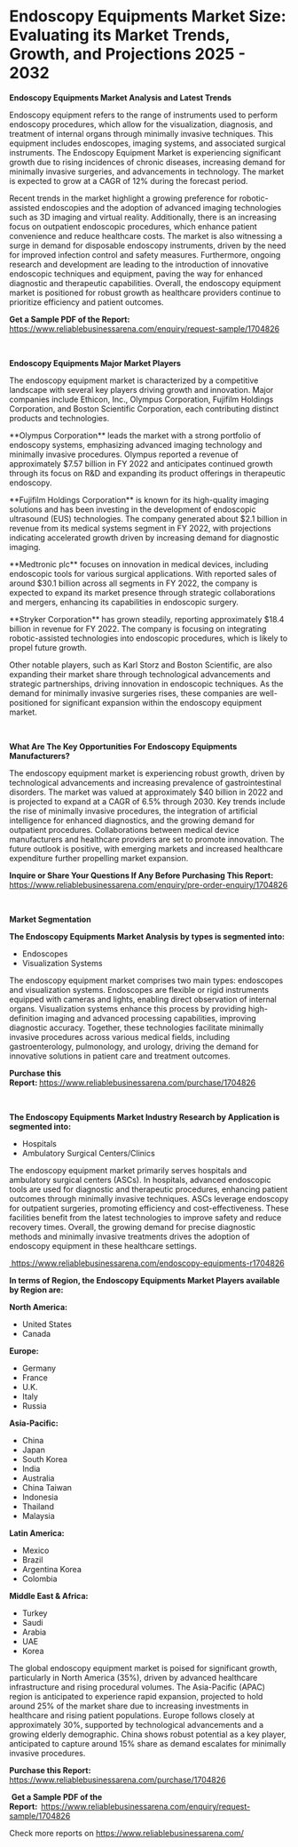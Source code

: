 <p><h1>Endoscopy Equipments Market Size: Evaluating its Market Trends, Growth, and Projections 2025 - 2032</h1></p><p><strong>Endoscopy Equipments Market Analysis and Latest Trends</strong></p>
<p><p>Endoscopy equipment refers to the range of instruments used to perform endoscopy procedures, which allow for the visualization, diagnosis, and treatment of internal organs through minimally invasive techniques. This equipment includes endoscopes, imaging systems, and associated surgical instruments. The Endoscopy Equipment Market is experiencing significant growth due to rising incidences of chronic diseases, increasing demand for minimally invasive surgeries, and advancements in technology. The market is expected to grow at a CAGR of 12% during the forecast period.</p><p>Recent trends in the market highlight a growing preference for robotic-assisted endoscopies and the adoption of advanced imaging technologies such as 3D imaging and virtual reality. Additionally, there is an increasing focus on outpatient endoscopic procedures, which enhance patient convenience and reduce healthcare costs. The market is also witnessing a surge in demand for disposable endoscopy instruments, driven by the need for improved infection control and safety measures. Furthermore, ongoing research and development are leading to the introduction of innovative endoscopic techniques and equipment, paving the way for enhanced diagnostic and therapeutic capabilities. Overall, the endoscopy equipment market is positioned for robust growth as healthcare providers continue to prioritize efficiency and patient outcomes.</p></p>
<p><strong>Get a Sample PDF of the Report:&nbsp;</strong> <a href="https://www.reliablebusinessarena.com/enquiry/request-sample/1704826?utm_campaign=1835&utm_medium=2&utm_source=Github&utm_content=ia&utm_term=09012025&utm_id=endoscopy-equipments">https://www.reliablebusinessarena.com/enquiry/request-sample/1704826</a></p>
<p>&nbsp;</p>
<p><strong>Endoscopy Equipments Major Market Players</strong></p>
<p><p>The endoscopy equipment market is characterized by a competitive landscape with several key players driving growth and innovation. Major companies include Ethicon, Inc., Olympus Corporation, Fujifilm Holdings Corporation, and Boston Scientific Corporation, each contributing distinct products and technologies.</p><p>**Olympus Corporation** leads the market with a strong portfolio of endoscopy systems, emphasizing advanced imaging technology and minimally invasive procedures. Olympus reported a revenue of approximately $7.57 billion in FY 2022 and anticipates continued growth through its focus on R&D and expanding its product offerings in therapeutic endoscopy.</p><p>**Fujifilm Holdings Corporation** is known for its high-quality imaging solutions and has been investing in the development of endoscopic ultrasound (EUS) technologies. The company generated about $2.1 billion in revenue from its medical systems segment in FY 2022, with projections indicating accelerated growth driven by increasing demand for diagnostic imaging.</p><p>**Medtronic plc** focuses on innovation in medical devices, including endoscopic tools for various surgical applications. With reported sales of around $30.1 billion across all segments in FY 2022, the company is expected to expand its market presence through strategic collaborations and mergers, enhancing its capabilities in endoscopic surgery.</p><p>**Stryker Corporation** has grown steadily, reporting approximately $18.4 billion in revenue for FY 2022. The company is focusing on integrating robotic-assisted technologies into endoscopic procedures, which is likely to propel future growth.</p><p>Other notable players, such as Karl Storz and Boston Scientific, are also expanding their market share through technological advancements and strategic partnerships, driving innovation in endoscopic techniques. As the demand for minimally invasive surgeries rises, these companies are well-positioned for significant expansion within the endoscopy equipment market.</p></p>
<p>&nbsp;</p>
<p><strong>What Are The Key Opportunities For Endoscopy Equipments Manufacturers?</strong></p>
<p><p>The endoscopy equipment market is experiencing robust growth, driven by technological advancements and increasing prevalence of gastrointestinal disorders. The market was valued at approximately $40 billion in 2022 and is projected to expand at a CAGR of 6.5% through 2030. Key trends include the rise of minimally invasive procedures, the integration of artificial intelligence for enhanced diagnostics, and the growing demand for outpatient procedures. Collaborations between medical device manufacturers and healthcare providers are set to promote innovation. The future outlook is positive, with emerging markets and increased healthcare expenditure further propelling market expansion.</p></p>
<p><strong>Inquire or Share Your Questions If Any Before Purchasing This Report:</strong> <a href="https://www.reliablebusinessarena.com/enquiry/pre-order-enquiry/1704826?utm_campaign=1835&utm_medium=2&utm_source=Github&utm_content=ia&utm_term=09012025&utm_id=endoscopy-equipments">https://www.reliablebusinessarena.com/enquiry/pre-order-enquiry/1704826</a></p>
<p>&nbsp;</p>
<p><strong>Market Segmentation</strong></p>
<p><strong>The Endoscopy Equipments Market Analysis by types is segmented into:</strong></p>
<p><ul><li>Endoscopes</li><li>Visualization Systems</li></ul></p>
<p><p>The endoscopy equipment market comprises two main types: endoscopes and visualization systems. Endoscopes are flexible or rigid instruments equipped with cameras and lights, enabling direct observation of internal organs. Visualization systems enhance this process by providing high-definition imaging and advanced processing capabilities, improving diagnostic accuracy. Together, these technologies facilitate minimally invasive procedures across various medical fields, including gastroenterology, pulmonology, and urology, driving the demand for innovative solutions in patient care and treatment outcomes.</p></p>
<p><strong>Purchase this Report:&nbsp;</strong><a href="https://www.reliablebusinessarena.com/purchase/1704826?utm_campaign=1835&utm_medium=2&utm_source=Github&utm_content=ia&utm_term=09012025&utm_id=endoscopy-equipments">https://www.reliablebusinessarena.com/purchase/1704826</a></p>
<p>&nbsp;</p>
<p><strong>The Endoscopy Equipments Market Industry Research by Application is segmented into:</strong></p>
<p><ul><li>Hospitals</li><li>Ambulatory Surgical Centers/Clinics</li></ul></p>
<p><p>The endoscopy equipment market primarily serves hospitals and ambulatory surgical centers (ASCs). In hospitals, advanced endoscopic tools are used for diagnostic and therapeutic procedures, enhancing patient outcomes through minimally invasive techniques. ASCs leverage endoscopy for outpatient surgeries, promoting efficiency and cost-effectiveness. These facilities benefit from the latest technologies to improve safety and reduce recovery times. Overall, the growing demand for precise diagnostic methods and minimally invasive treatments drives the adoption of endoscopy equipment in these healthcare settings.</p></p>
<p><a href="https://www.reliablebusinessarena.com/endoscopy-equipments-r1704826?utm_campaign=1835&utm_medium=2&utm_source=Github&utm_content=ia&utm_term=09012025&utm_id=endoscopy-equipments">&nbsp;https://www.reliablebusinessarena.com/endoscopy-equipments-r1704826</a></p>
<p><strong>In terms of Region, the Endoscopy Equipments Market Players available by Region are:</strong></p>
<p>
    <p> <strong> North America: </strong>
        <ul>
            <li>United States</li>
            <li>Canada</li>
        </ul>
        </p> 
    <p> <strong> Europe: </strong>
        <ul>
            <li>Germany</li>
            <li>France</li>
            <li>U.K.</li>
            <li>Italy</li>
            <li>Russia</li>
        </ul>
        </p> 
    <p> <strong> Asia-Pacific: </strong>
        <ul>
            <li>China</li>
            <li>Japan</li>
            <li>South Korea</li>
            <li>India</li>
            <li>Australia</li>
            <li>China Taiwan</li>
            <li>Indonesia</li>
            <li>Thailand</li>
            <li>Malaysia</li>
        </ul>
        </p> 
    <p> <strong> Latin America: </strong>
        <ul>
            <li>Mexico</li>
            <li>Brazil</li>
            <li>Argentina Korea</li>
            <li>Colombia</li>
        </ul>
        </p> 
    <p> <strong> Middle East & Africa: </strong>
        <ul>
            <li>Turkey</li>
            <li>Saudi</li>
            <li>Arabia</li>
            <li>UAE</li>
            <li>Korea</li>
        </ul>
    </p>
    </p>
<p><p>The global endoscopy equipment market is poised for significant growth, particularly in North America (35%), driven by advanced healthcare infrastructure and rising procedural volumes. The Asia-Pacific (APAC) region is anticipated to experience rapid expansion, projected to hold around 25% of the market share due to increasing investments in healthcare and rising patient populations. Europe follows closely at approximately 30%, supported by technological advancements and a growing elderly demographic. China shows robust potential as a key player, anticipated to capture around 15% share as demand escalates for minimally invasive procedures.</p></p>
<p><strong>Purchase this Report: </strong><a href="https://www.reliablebusinessarena.com/purchase/1704826?utm_campaign=1835&utm_medium=2&utm_source=Github&utm_content=ia&utm_term=09012025&utm_id=endoscopy-equipments">https://www.reliablebusinessarena.com/purchase/1704826</a></p>
<p>&nbsp;<strong>Get a Sample PDF of the Report:&nbsp;&nbsp;</strong><a href="https://www.reliablebusinessarena.com/enquiry/request-sample/1704826?utm_campaign=1835&utm_medium=2&utm_source=Github&utm_content=ia&utm_term=09012025&utm_id=endoscopy-equipments">https://www.reliablebusinessarena.com/enquiry/request-sample/1704826</a></p>
<p><strong></strong></p>
<p>Check more reports on <a href="https://www.reliablebusinessarena.com/?utm_campaign=1835&utm_medium=2&utm_source=Github&utm_content=ia&utm_term=09012025&utm_id=endoscopy-equipments">https://www.reliablebusinessarena.com/</a></p>